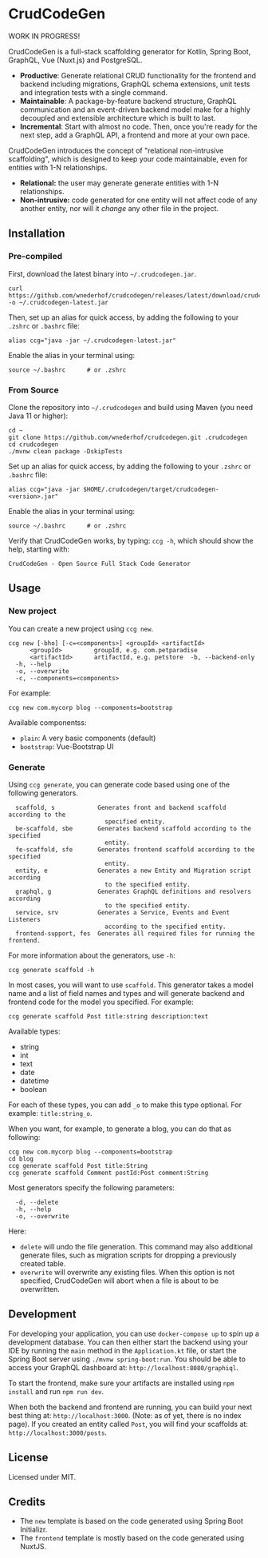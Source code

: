 # CrudCodeGen
WORK IN PROGRESS!

CrudCodeGen is a full-stack scaffolding generator for Kotlin, Spring Boot, GraphQL, Vue (Nuxt.js) and PostgreSQL.

- **Productive**: Generate relational CRUD functionality for the frontend and backend including migrations, GraphQL schema extensions, unit tests and integration tests with a single command.
- **Maintainable**: A package-by-feature backend structure, GraphQL communication and an event-driven backend model make for a highly decoupled and extensible architecture which is built to last.
- **Incremental**: Start with almost no code. Then, once you're ready for the next step, add a GraphQL API, a frontend and more at your own pace.

CrudCodeGen introduces the concept of "relational non-intrusive scaffolding", which is designed to keep your code maintainable, even for entities with 1-N relationships.

- **Relational:** the user may generate generate entities with 1-N relationships.
- **Non-intrusive:** code generated for one entity will not affect code of any another entity, nor will it *change* any other file in the project.

## Installation
### Pre-compiled
First, download the latest binary into `~/.crudcodegen.jar`.
```
curl https://github.com/wnederhof/crudcodegen/releases/latest/download/crudcodegen.jar -o ~/.crudcodegen-latest.jar
```
Then, set up an alias for quick access, by adding the following to your `.zshrc` or `.bashrc` file:
```
alias ccg="java -jar ~/.crudcodegen-latest.jar"
```
Enable the alias in your terminal using:
```
source ~/.bashrc      # or .zshrc
```

### From Source
Clone the repository into `~/.crudcodegen` and build using Maven (you need Java 11 or higher):
```
cd ~
git clone https://github.com/wnederhof/crudcodegen.git .crudcodegen
cd crudcodegen
./mvnw clean package -DskipTests
```
Set up an alias for quick access, by adding the following to your `.zshrc` or `.bashrc` file:
```
alias ccg="java -jar $HOME/.crudcodegen/target/crudcodegen-<version>.jar"
```
Enable the alias in your terminal using:
```
source ~/.bashrc      # or .zshrc
```
Verify that CrudCodeGen works, by typing: `ccg -h`, which should show the help, starting with:
```
CrudCodeGen - Open Source Full Stack Code Generator
```

## Usage
### New project
You can create a new project using `ccg new`.
```
ccg new [-bho] [-c=<components>] <groupId> <artifactId>
      <groupId>         groupId, e.g. com.petparadise
      <artifactId>      artifactId, e.g. petstore  -b, --backend-only
  -h, --help
  -o, --overwrite
  -c, --components=<components>
```
For example:
```
ccg new com.mycorp blog --components=bootstrap
```
Available componentss:

- `plain`: A very basic components (default)
- `bootstrap`: Vue-Bootstrap UI

### Generate
Using `ccg generate`, you can generate code based using one of the following generators.
```
  scaffold, s            Generates front and backend scaffold according to the
                           specified entity.
  be-scaffold, sbe       Generates backend scaffold according to the specified
                           entity.
  fe-scaffold, sfe       Generates frontend scaffold according to the specified
                           entity.
  entity, e              Generates a new Entity and Migration script according
                           to the specified entity.
  graphql, g             Generates GraphQL definitions and resolvers according
                           to the specified entity.
  service, srv           Generates a Service, Events and Event Listeners
                           according to the specified entity.
  frontend-support, fes  Generates all required files for running the frontend.
```
For more information about the generators, use `-h`:
```
ccg generate scaffold -h
```
In most cases, you will want to use `scaffold`. This generator takes a model name and a list of field names and types and will generate backend and frontend code for the model you specified. For example:
```
ccg generate scaffold Post title:string description:text
```
Available types:
- string
- int 
- text
- date
- datetime
- boolean

For each of these types, you can add `_o` to make this type optional. For example: `title:string_o`.

When you want, for example, to generate a blog, you can do that as following:
```
ccg new com.mycorp blog --components=bootstrap
cd blog
ccg generate scaffold Post title:String
ccg generate scaffold Comment postId:Post comment:String
```
Most generators specify the following parameters:
```
  -d, --delete
  -h, --help
  -o, --overwrite
```
Here:
- `delete` will undo the file generation. This command may also additional generate files, such as migration scripts for dropping a previously created table.
- `overwrite` will overwrite any existing files. When this option is not specified, CrudCodeGen will abort when a file is about to be overwritten.

## Development
For developing your application, you can use `docker-compose up` to spin up a development database. You can then either start the backend using your IDE by running the `main` method in the `Application.kt` file, or start the Spring Boot server using `./mvnw spring-boot:run`. You should be able to access your GraphQL dashboard at: `http://localhost:8080/graphiql`.

To start the frontend, make sure your artifacts are installed using `npm install` and run `npm run dev`.

When both the backend and frontend are running, you can build your next best thing at: `http://localhost:3000`. (Note: as of yet, there is no index page). If you created an entity called `Post`, you will find your scaffolds at: `http://localhost:3000/posts`.

## License
Licensed under MIT.

## Credits
- The `new` template is based on the code generated using Spring Boot Initializr.
- The `frontend` template is mostly based on the code generated using NuxtJS.

